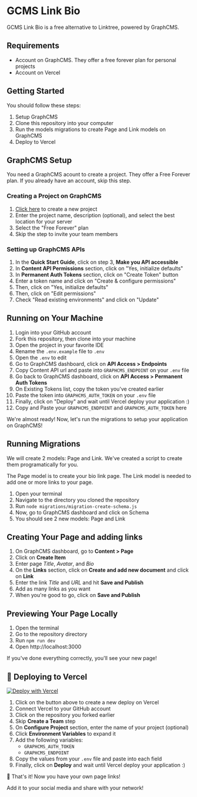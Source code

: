 # GCMS Link Bio

GCMS Link Bio is a free alternative to Linktree, powered by GraphCMS.

## Requirements

- Account on GraphCMS. They offer a free forever plan for personal projects
- Account on Vercel

## Getting Started

You should follow these steps:

1. Setup GraphCMS
2. Clone this repository into your computer
3. Run the models migrations to create Page and Link models on GraphCMS
4. Deploy to Vercel

## GraphCMS Setup

You need a GraphCMS acount to create a project. They offer a Free Forever plan.
If you already have an account, skip this step.
### Creating a Project on GraphCMS

1. [Click here](https://app.graphcms.com/create) to create a new project
2. Enter the project name, description (optional), and select the best location for your server
3. Select the "Free Forever" plan
4. Skip the step to invite your team members

### Setting up GraphCMS APIs

1. In the **Quick Start Guide**, click on step 3, **Make you API accessible**
2. In **Content API Permissions** section, click on "Yes, initialize defaults"
3. In **Permanent Auth Tokens** section, click on "Create Token" button
4. Enter a token name and click on "Create & configure permissions"
5. Then, click on "Yes, initialize defaults"
6. Then, click on "Edit permissions"
7. Check "Read existing environments" and click on "Update"

## Running on Your Machine

1. Login into your GitHub account
2. Fork this repository, then clone into your machine
3. Open the project in your favorite IDE
4. Rename the `.env.example` file to `.env`
5. Open the `.env` to edit
6. Go to GraphCMS dashboard, click on **API Access > Endpoints**
7. Copy Content API url and paste into `GRAPHCMS_ENDPOINT` on your `.env` file
8.  Go back to GraphCMS dashboard, click on **API Access > Permanent Auth Tokens**
9.  On Existing Tokens list, copy the token you've created earlier
10. Paste the token into `GRAPHCMS_AUTH_TOKEN` on your `.env` file
11. Finally, click on "Deploy" and wait until Vercel deploy your application :)
12. Copy and Paste your `GRAPHCMS_ENDPOINT` and `GRAPHCMS_AUTH_TOKEN` here

We're almost ready! Now, let's run the migrations to setup your application on GraphCMS!

## Running Migrations

We will create 2 models: Page and Link. We've created a script to create them programatically for you.

The Page model is to create your bio link page. The Link model is needed to add one or more links to your page. 

1. Open your terminal
2. Navigate to the directory you cloned the repository
3. Run `node migrations/migration-create-schema.js`
4. Now, go to GraphCMS dashboard and click on Schema
5. You should see 2 new models: Page and Link

## Creating Your Page and adding links

1. On GraphCMS dashboard, go to **Content > Page**
2. Click on **Create Item**
3. Enter page *Title*, *Avatar*, and *Bio*
4. On the **Links** section, click on **Create and add new document** and click on **Link**
5. Enter the link *Title* and *URL* and hit **Save and Publish**
6. Add as many links as you want
7. When you're good to go, click on **Save and Publish**

## Previewing Your Page Locally

1. Open the terminal
2. Go to the repository directory
3. Run `npm run dev`
4. Open http://localhost:3000

If you've done everything correctly, you'll see your new page!

## 🚀 Deploying to Vercel

[![Deploy with Vercel](https://vercel.com/button)](https://vercel.com/new)

1. Click on the button above to create a new deploy on Vercel
2. Connect Vercel to your GitHub account
3. Click on the repository you forked earlier
4. Skip **Create a Team** step
5. On **Configure Project** section, enter the name of your project (optional)
6. Click **Environment Variables** to expand it
7. Add the following variables:
   - `GRAPHCMS_AUTH_TOKEN`
   - `GRAPHCMS_ENDPOINT`
8. Copy the values from your `.env` file and paste into each field
9. Finally, click on **Deploy** and wait until Vercel deploy your application :)

🚀 That's it! Now you have your own page links!

Add it to your social media and share with your network!


